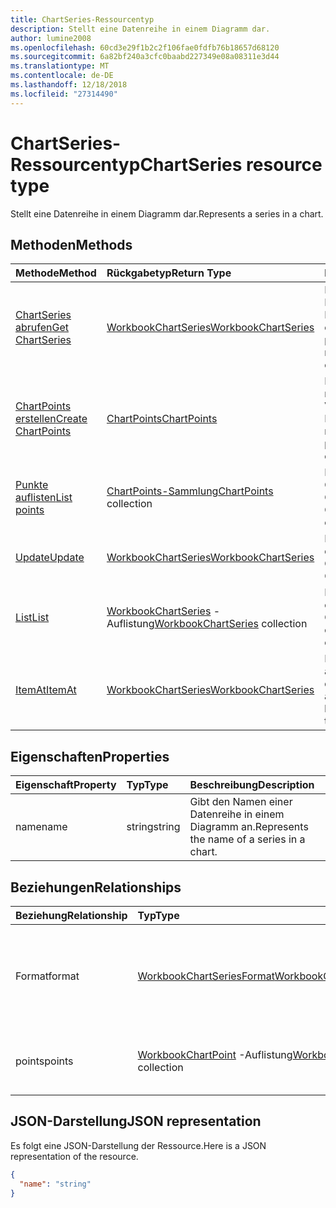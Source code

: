 ```yaml
---
title: ChartSeries-Ressourcentyp
description: Stellt eine Datenreihe in einem Diagramm dar.
author: lumine2008
ms.openlocfilehash: 60cd3e29f1b2c2f106fae0fdfb76b18657d68120
ms.sourcegitcommit: 6a82bf240a3cfc0baabd227349e08a08311e3d44
ms.translationtype: MT
ms.contentlocale: de-DE
ms.lasthandoff: 12/18/2018
ms.locfileid: "27314490"
---
```

# <a name="chartseries-resource-type"></a><span data-ttu-id="194d9-103">ChartSeries-Ressourcentyp</span><span class="sxs-lookup"><span data-stu-id="194d9-103">ChartSeries resource type</span></span>

<span data-ttu-id="194d9-104">Stellt eine Datenreihe in einem Diagramm dar.</span><span class="sxs-lookup"><span data-stu-id="194d9-104">Represents a series in a chart.</span></span>


## <a name="methods"></a><span data-ttu-id="194d9-105">Methoden</span><span class="sxs-lookup"><span data-stu-id="194d9-105">Methods</span></span>

| <span data-ttu-id="194d9-106">Methode</span><span class="sxs-lookup"><span data-stu-id="194d9-106">Method</span></span>           | <span data-ttu-id="194d9-107">Rückgabetyp</span><span class="sxs-lookup"><span data-stu-id="194d9-107">Return Type</span></span>    |<span data-ttu-id="194d9-108">Beschreibung</span><span class="sxs-lookup"><span data-stu-id="194d9-108">Description</span></span>|
|:---------------|:--------|:----------|
|[<span data-ttu-id="194d9-109">ChartSeries abrufen</span><span class="sxs-lookup"><span data-stu-id="194d9-109">Get ChartSeries</span></span>](../api/chartseries-get.md) | [<span data-ttu-id="194d9-110">WorkbookChartSeries</span><span class="sxs-lookup"><span data-stu-id="194d9-110">WorkbookChartSeries</span></span>](chartseries.md) |<span data-ttu-id="194d9-111">Dient zum Lesen der Eigenschaften und der Beziehungen des chartSeries-Objekts.</span><span class="sxs-lookup"><span data-stu-id="194d9-111">Read properties and relationships of chartSeries object.</span></span>|
|[<span data-ttu-id="194d9-112">ChartPoints erstellen</span><span class="sxs-lookup"><span data-stu-id="194d9-112">Create ChartPoints</span></span>](../api/chartseries-post-points.md) |[<span data-ttu-id="194d9-113">ChartPoints</span><span class="sxs-lookup"><span data-stu-id="194d9-113">ChartPoints</span></span>](chartpoint.md)| <span data-ttu-id="194d9-114">Dient zum Erstellen eines neuen ChartPoints durch Veröffentlichen in der Punkteammlung.</span><span class="sxs-lookup"><span data-stu-id="194d9-114">Create a new ChartPoints by posting to the points collection.</span></span>|
|[<span data-ttu-id="194d9-115">Punkte auflisten</span><span class="sxs-lookup"><span data-stu-id="194d9-115">List points</span></span>](../api/chartseries-list-points.md) |<span data-ttu-id="194d9-116">[ChartPoints-Sammlung](chartpoint.md)</span><span class="sxs-lookup"><span data-stu-id="194d9-116">[ChartPoints](chartpoint.md) collection</span></span>| <span data-ttu-id="194d9-117">Dient zum Abrufen einer ChartPoints-Objeksammlung.</span><span class="sxs-lookup"><span data-stu-id="194d9-117">Get a ChartPoints object collection.</span></span>|
|[<span data-ttu-id="194d9-118">Update</span><span class="sxs-lookup"><span data-stu-id="194d9-118">Update</span></span>](../api/chartseries-update.md) | [<span data-ttu-id="194d9-119">WorkbookChartSeries</span><span class="sxs-lookup"><span data-stu-id="194d9-119">WorkbookChartSeries</span></span>](chartseries.md) |<span data-ttu-id="194d9-120">Dient zum Aktualisieren des ChartSeries-Objekts.</span><span class="sxs-lookup"><span data-stu-id="194d9-120">Update ChartSeries object.</span></span> |
|[<span data-ttu-id="194d9-121">List</span><span class="sxs-lookup"><span data-stu-id="194d9-121">List</span></span>](../api/chartseries-list.md) | <span data-ttu-id="194d9-122">[WorkbookChartSeries](chartseries.md) -Auflistung</span><span class="sxs-lookup"><span data-stu-id="194d9-122">[WorkbookChartSeries](chartseries.md) collection</span></span> |<span data-ttu-id="194d9-123">Dient zum Abrufen der chartSeries-Objektsammlung.</span><span class="sxs-lookup"><span data-stu-id="194d9-123">Get chartSeries object collection.</span></span> |
|[<span data-ttu-id="194d9-124">ItemAt</span><span class="sxs-lookup"><span data-stu-id="194d9-124">ItemAt</span></span>](../api/chartseriescollection-itemat.md)|[<span data-ttu-id="194d9-125">WorkbookChartSeries</span><span class="sxs-lookup"><span data-stu-id="194d9-125">WorkbookChartSeries</span></span>](chartseries.md)|<span data-ttu-id="194d9-126">Ruft eine Datenreihe anhand ihrer Position in der Sammlung ab.</span><span class="sxs-lookup"><span data-stu-id="194d9-126">Retrieves a series based on its position in the collection</span></span>|

## <a name="properties"></a><span data-ttu-id="194d9-127">Eigenschaften</span><span class="sxs-lookup"><span data-stu-id="194d9-127">Properties</span></span>
| <span data-ttu-id="194d9-128">Eigenschaft</span><span class="sxs-lookup"><span data-stu-id="194d9-128">Property</span></span>     | <span data-ttu-id="194d9-129">Typ</span><span class="sxs-lookup"><span data-stu-id="194d9-129">Type</span></span>   |<span data-ttu-id="194d9-130">Beschreibung</span><span class="sxs-lookup"><span data-stu-id="194d9-130">Description</span></span>|
|:---------------|:--------|:----------|
|<span data-ttu-id="194d9-131">name</span><span class="sxs-lookup"><span data-stu-id="194d9-131">name</span></span>|<span data-ttu-id="194d9-132">string</span><span class="sxs-lookup"><span data-stu-id="194d9-132">string</span></span>|<span data-ttu-id="194d9-133">Gibt den Namen einer Datenreihe in einem Diagramm an.</span><span class="sxs-lookup"><span data-stu-id="194d9-133">Represents the name of a series in a chart.</span></span>|

## <a name="relationships"></a><span data-ttu-id="194d9-134">Beziehungen</span><span class="sxs-lookup"><span data-stu-id="194d9-134">Relationships</span></span>
| <span data-ttu-id="194d9-135">Beziehung</span><span class="sxs-lookup"><span data-stu-id="194d9-135">Relationship</span></span> | <span data-ttu-id="194d9-136">Typ</span><span class="sxs-lookup"><span data-stu-id="194d9-136">Type</span></span>   |<span data-ttu-id="194d9-137">Beschreibung</span><span class="sxs-lookup"><span data-stu-id="194d9-137">Description</span></span>|
|:---------------|:--------|:----------|
|<span data-ttu-id="194d9-138">Format</span><span class="sxs-lookup"><span data-stu-id="194d9-138">format</span></span>|[<span data-ttu-id="194d9-139">WorkbookChartSeriesFormat</span><span class="sxs-lookup"><span data-stu-id="194d9-139">WorkbookChartSeriesFormat</span></span>](chartseriesformat.md)|<span data-ttu-id="194d9-p101">Stellt die Formatierung für eine Diagrammdatenreihe dar, einschließlich Füllung und Linienformatierung. Schreibgeschützt.</span><span class="sxs-lookup"><span data-stu-id="194d9-p101">Represents the formatting of a chart series, which includes fill and line formatting. Read-only.</span></span>|
|<span data-ttu-id="194d9-142">points</span><span class="sxs-lookup"><span data-stu-id="194d9-142">points</span></span>|<span data-ttu-id="194d9-143">[WorkbookChartPoint](chartpoint.md) -Auflistung</span><span class="sxs-lookup"><span data-stu-id="194d9-143">[WorkbookChartPoint](chartpoint.md) collection</span></span>|<span data-ttu-id="194d9-p102">Stellt eine Sammlung aller Punkte in der Datenreihe dar. Schreibgeschützt.</span><span class="sxs-lookup"><span data-stu-id="194d9-p102">Represents a collection of all points in the series. Read-only.</span></span>|

## <a name="json-representation"></a><span data-ttu-id="194d9-146">JSON-Darstellung</span><span class="sxs-lookup"><span data-stu-id="194d9-146">JSON representation</span></span>

<span data-ttu-id="194d9-147">Es folgt eine JSON-Darstellung der Ressource.</span><span class="sxs-lookup"><span data-stu-id="194d9-147">Here is a JSON representation of the resource.</span></span>

<!-- {
  "blockType": "resource",
  "baseType": "microsoft.graph.entity",
  "optionalProperties": [

  ],
  "@odata.type": "microsoft.graph.workbookChartSeries"
}-->

```json
{
  "name": "string"
}

```

<!-- uuid: 8fcb5dbc-d5aa-4681-8e31-b001d5168d79
2015-10-25 14:57:30 UTC -->
<!-- {
  "type": "#page.annotation",
  "description": "ChartSeries resource",
  "keywords": "",
  "section": "documentation",
  "tocPath": ""
}-->